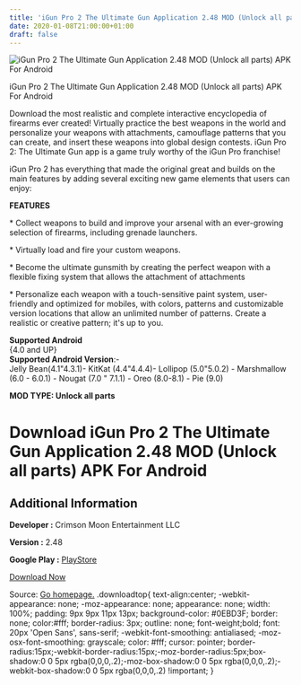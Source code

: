 ```yaml
---
title: 'iGun Pro 2 The Ultimate Gun Application 2.48 MOD (Unlock all parts) APK For Android'
date: 2020-01-08T21:00:00+01:00
draft: false
---
```


![iGun Pro 2 The Ultimate Gun Application 2.48 MOD (Unlock all parts) APK For Android](https://i1.wp.com/apkhome.net/wp-content/uploads/2020/01/iGun-Pro-2-The-Ultimate-Gun-Application-2.48-MOD-Unlock-all-parts.png "iGun Pro 2 The Ultimate Gun Application 2.48 MOD (Unlock all parts) APK For Android")

  

iGun Pro 2 The Ultimate Gun Application 2.48 MOD (Unlock all parts) APK For Android

Download the most realistic and complete interactive encyclopedia of firearms ever created! Virtually practice the best weapons in the world and personalize your weapons with attachments, camouflage patterns that you can create, and insert these weapons into global design contests. iGun Pro 2: The Ultimate Gun app is a game truly worthy of the iGun Pro franchise!

iGun Pro 2 has everything that made the original great and builds on the main features by adding several exciting new game elements that users can enjoy:

**FEATURES**

\* Collect weapons to build and improve your arsenal with an ever-growing selection of firearms, including grenade launchers.

\* Virtually load and fire your custom weapons.

\* Become the ultimate gunsmith by creating the perfect weapon with a flexible fixing system that allows the attachment of attachments

\* Personalize each weapon with a touch-sensitive paint system, user-friendly and optimized for mobiles, with colors, patterns and customizable version locations that allow an unlimited number of patterns. Create a realistic or creative pattern; it's up to you.

**Supported Android**  
{4.0 and UP}  
**Supported Android Version**:-  
Jelly Bean(4.1"4.3.1)- KitKat (4.4"4.4.4)- Lollipop (5.0"5.0.2) - Marshmallow (6.0 - 6.0.1) - Nougat (7.0 " 7.1.1) - Oreo (8.0-8.1) - Pie (9.0)

**MOD TYPE: Unlock all parts**

Download iGun Pro 2 The Ultimate Gun Application 2.48 MOD (Unlock all parts) APK For Android
============================================================================================

Additional Information
----------------------

**Developer :** Crimson Moon Entertainment LLC

**Version :** 2.48

**Google Play :** [PlayStore](https://play.google.com/store/apps/details?id=com.avidionmedia.iGun2)

  

[Download Now](https://store4app.co/post/igun-pro-2-the-ultimate-gun-application-2-48-mod-unlock-all-parts-apk-for-android_1578504874)

  
Source: [Go homepage.](https://store4app.co/post/igun-pro-2-the-ultimate-gun-application-2-48-mod-unlock-all-parts-apk-for-android_1578504874) .downloadtop{ text-align:center; -webkit-appearance: none; -moz-appearance: none; appearance: none; width: 100%; padding: 9px 9px 11px 13px; background-color: #0EBD3F; border: none; color:#fff; border-radius: 3px; outline: none; font-weight;bold; font: 20px 'Open Sans', sans-serif; -webkit-font-smoothing: antialiased; -moz-osx-font-smoothing: grayscale; color: #fff; cursor: pointer; border-radius:15px;-webkit-border-radius:15px;-moz-border-radius:5px;box-shadow:0 0 5px rgba(0,0,0,.2);-moz-box-shadow:0 0 5px rgba(0,0,0,.2);-webkit-box-shadow:0 0 5px rgba(0,0,0,.2) !important; }